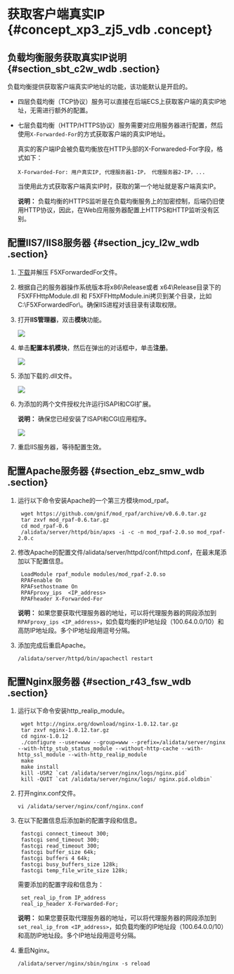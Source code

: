 # 获取客户端真实IP {#concept_xp3_zj5_vdb .concept}

## 负载均衡服务获取真实IP说明 {#section_sbt_c2w_wdb .section}

负载均衡提供获取客户端真实IP地址的功能，该功能默认是开启的。

-   四层负载均衡（TCP协议）服务可以直接在后端ECS上获取客户端的真实IP地址，无需进行额外的配置。
-   七层负载均衡（HTTP/HTTPS协议）服务需要对应用服务器进行配置，然后使用`X-Forwarded-For`的方式获取客户端的真实IP地址。

    真实的客户端IP会被负载均衡放在HTTP头部的X-Forwareded-For字段，格式如下：

    ```
    X-Forwarded-For: 用户真实IP, 代理服务器1-IP， 代理服务器2-IP，...
    ```

    当使用此方式获取客户端真实IP时，获取的第一个地址就是客户端真实IP。

    **说明：** 负载均衡的HTTPS监听是在负载均衡服务上的加密控制，后端仍旧使用HTTP协议，因此，在Web应用服务器配置上HTTPS和HTTP监听没有区别。


## 配置IIS7/IIS8服务器 {#section_jcy_l2w_wdb .section}

1.  [下载](https://img.alicdn.com/tfscom/TB1R64PLVXXXXaaXVXXXXXXXXXX.rar?spm=a2c4g.11186623.2.5.z475ev&file=TB1R64PLVXXXXaaXVXXXXXXXXXX.rar)并解压 F5XForwardedFor文件。
2.  根据自己的服务器操作系统版本将x86\\Release或者 x64\\Release目录下的 F5XFFHttpModule.dll 和 F5XFFHttpModule.ini拷贝到某个目录，比如 C:\\F5XForwardedFor\\。确保IIS进程对该目录有读取权限。
3.  打开**IIS管理器**，双击**模块**功能。

    ![](http://static-aliyun-doc.oss-cn-hangzhou.aliyuncs.com/assets/img/4171/15325941673132_zh-CN.png)

4.  单击**配置本机模块**，然后在弹出的对话框中，单击**注册**。

    ![](http://static-aliyun-doc.oss-cn-hangzhou.aliyuncs.com/assets/img/4171/15325941673133_zh-CN.png)

5.  添加下载的.dll文件。

    ![](http://static-aliyun-doc.oss-cn-hangzhou.aliyuncs.com/assets/img/4171/15325941683135_zh-CN.png)

6.  为添加的两个文件授权允许运行ISAPI和CGI扩展。

    **说明：** 确保您已经安装了ISAPI和CGI应用程序。

    ![](http://static-aliyun-doc.oss-cn-hangzhou.aliyuncs.com/assets/img/4171/15325941683136_zh-CN.png)

7.  重启IIS服务器，等待配置生效。

## 配置Apache服务器 {#section_ebz_smw_wdb .section}

1.  运行以下命令安装Apache的一个第三方模块mod\_rpaf。

    ```
     wget https://github.com/gnif/mod_rpaf/archive/v0.6.0.tar.gz
     tar zxvf mod_rpaf-0.6.tar.gz
     cd mod_rpaf-0.6
     /alidata/server/httpd/bin/apxs -i -c -n mod_rpaf-2.0.so mod_rpaf-2.0.c
    ```

2.  修改Apache的配置文件/alidata/server/httpd/conf/httpd.conf，在最末尾添加以下配置信息。

    ```
     LoadModule rpaf_module modules/mod_rpaf-2.0.so
     RPAFenable On
     RPAFsethostname On
     RPAFproxy_ips  <IP_address>
     RPAFheader X-Forwarded-For
    ```

    **说明：** 如果您要获取代理服务器的地址，可以将代理服务器的网段添加到`RPAFproxy_ips <IP_address>`，如负载均衡的IP地址段（100.64.0.0/10）和高防IP地址段。多个IP地址段用逗号分隔。

3.  添加完成后重启Apache。

    ```
    /alidata/server/httpd/bin/apachectl restart
    ```


## 配置Nginx服务器 {#section_r43_fsw_wdb .section}

1.  运行以下命令安装http\_realip\_module。

    ```
     wget http://nginx.org/download/nginx-1.0.12.tar.gz
     tar zxvf nginx-1.0.12.tar.gz
     cd nginx-1.0.12
     ./configure --user=www --group=www --prefix=/alidata/server/nginx --with-http_stub_status_module --without-http-cache --with-http_ssl_module --with-http_realip_module
     make
     make install
     kill -USR2 `cat /alidata/server/nginx/logs/nginx.pid`
     kill -QUIT `cat /alidata/server/nginx/logs/ nginx.pid.oldbin`
    ```

2.  打开nginx.conf文件。

    ```
    vi /alidata/server/nginx/conf/nginx.conf
    ```

3.  在以下配置信息后添加新的配置字段和信息。

    ```
     fastcgi connect_timeout 300;
     fastcgi send_timeout 300;
     fastcgi read_timeout 300;
     fastcgi buffer_size 64k;
     fastcgi buffers 4 64k;
     fastcgi busy_buffers_size 128k;
     fastcgi temp_file_write_size 128k;
    ```

    需要添加的配置字段和信息为：

    ```
     set_real_ip_from IP_address
     real_ip_header X-Forwarded-For;
    ```

    **说明：** 如果您要获取代理服务器的地址，可以将代理服务器的网段添加到`set_real_ip_from <IP_address>`，如负载均衡的IP地址段（100.64.0.0/10）和高防IP地址段。多个IP地址段用逗号分隔。

4.  重启Nginx。

    ```
    /alidata/server/nginx/sbin/nginx -s reload
    ```


